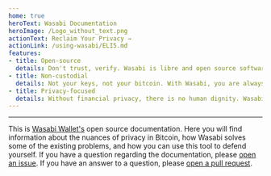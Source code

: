 ```yaml
---
home: true
heroText: Wasabi Documentation
heroImage: /Logo_without_text.png
actionText: Reclaim Your Privacy →
actionLink: /using-wasabi/ELI5.md
features:
- title: Open-source
  details: Don't trust, verify. Wasabi is libre and open source software under the MIT license. You have full access to every single line of code, and you can do with it as you please.
- title: Non-custodial
  details: Not your keys, not your bitcoin. With Wasabi, you are always in full control of your private and public keys, you never share them with any third party.
- title: Privacy-focused
  details: Without financial privacy, there is no human dignity. Wasabi is designed with one goal in mind, to protect your sensitive financial data, on the network level and on the timechain.
---
```


-----

This is [Wasabi Wallet's](https://wasabiwallet.io) open source documentation.
Here you will find information about the nuances of privacy in Bitcoin, how Wasabi solves some of the existing problems, and how you can use this tool to defend yourself.
If you have a question regarding the documentation, please [open an issue](https://github.com/zkSNACKs/WasabiDoc/issues).
If you have an answer to a question, please [open a pull request](https://github.com/zkSNACKs/WasabiDoc/pulls).

